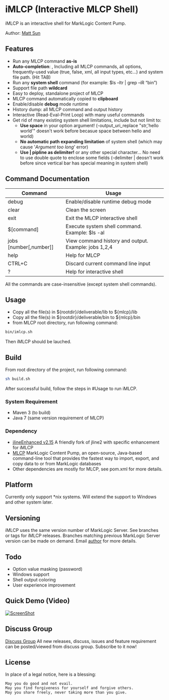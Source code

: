 # iMLCP (Interactive MLCP Shell)

iMLCP is an interactive shell for MarkLogic Content Pump.

Author: [Matt Sun](mailto:matt.sun@marklogic.com)


## Features

* Run any MLCP command **as-is**
* **Auto-completion**: , Including all MLCP commands, all options, frequently-used value (true, false, xml, all input types, etc…) and system file path. (Hit TAB)
* Run any **system shell** command (for example: $ls –ltr | grep –iR “bin”)
* Support file path **wildcard**
* Easy to deploy, standalone project of MLCP
* MLCP command automatically copied to **clipboard**
* Enable/disable **debug** mode runtime
* History dump: all MLCP command and output history
* Interactive (Read-Eval-Print Loop) with many useful commands
* Get rid of many existing system shell limitations, include but not limit to:
  * **Use space** in your option argument! (-output_uri_replace "str,'hello world'" doesn't work before becasue space between hello and world)
  * **No automatic path expanding limitation** of system shell (which may cause '*Argument too long*' error)
  * **Use | pipline as delimiter!** or any other special character... No need to use double quote to enclose some fields (-delimiter | deosn't work before since vertical bar has special meaning in system shell)


## Command Documentation

| Command                | Usage                                                  |
| -----------------------| ------------------------------------------------------ |
| debug                  | Enable/disable runtime debug mode                      |
| clear                  |Clean the screen                                        |
| exit                   | Exit the MLCP interactive shell                        |
| $[command]             | Execute system shell command. Example: $ls -al         |
| jobs [number[,number]] | View command history and output. Example: jobs 1,2,4   |
| help                   |Help for MLCP                                           |
| CTRL+C                 |Discard current command line input                      |
| ?                      |Help for interactive shell                              |

All the commands are case-insensitive (except system shell commands).


## Usage

* Copy all the file(s) in ${rootdir}/deliverable/lib to ${mlcp}/lib
* Copy all the file(s) in ${rootdir}/deliverable/bin to ${mlcp}/bin
* from MLCP root directory, run following command:
``` bash
bin/imlcp.sh
```
Then iMLCP should be lauched.

## Build

From root directory of the project, run following command:
``` bash
sh build.sh
```
After successful build, follow the steps in #Usage to run iMLCP.

### System Requirement
* Maven 3 (to build)
* Java 7 (same version requirement of MLCP)

### Dependency

* [jlineEnhanced v2.15](https://github.com/mattsunsjf/jline2-imlcp) A friendly fork of jline2 with specific enhancement for iMLCP 
* [MLCP](http://developer.marklogic.com/products/mlcp) MarkLogic Content Pump, an open-source, Java-based command-line tool that provides the fastest way to import, export, and copy data to or from MarkLogic databases
* Other dependencies are mostly for MLCP, see pom.xml for more details.

## Platform

Currently only support *nix systems. Will extend the support to Windows and other system later.

## Versioning

iMLCP uses the same version number of MarkLogic Server. See branches or tags for iMLCP releases. Branches matching previous MarkLogic Server version can be made on demand. Email [author](mailto:matt.sun@marklogic.com) for more details.

## Todo

- Option value masking (password)
- Windows support
- Shell output coloring
- User experience improvement

## Quick Demo (Video)

[![ScreenShot](http://tekloaded.com/wp-content/uploads/2015/02/youtube-vid.jpg)](http://youtu.be/CTxOJuo-Ju8)

## Discuss Group

[Discuss Group](https://groups.google.com/forum/#!forum/imlcp)
All new releases, discuss, issues and feature requirement can be posted/viewed from discuss group.
Subscribe to it now!

## License

In place of a legal notice, here is a blessing:

	May you do good and not evail.
    May you find forgiveness for yourself and forgive others.
    May you share freely, never taking more than you give.
